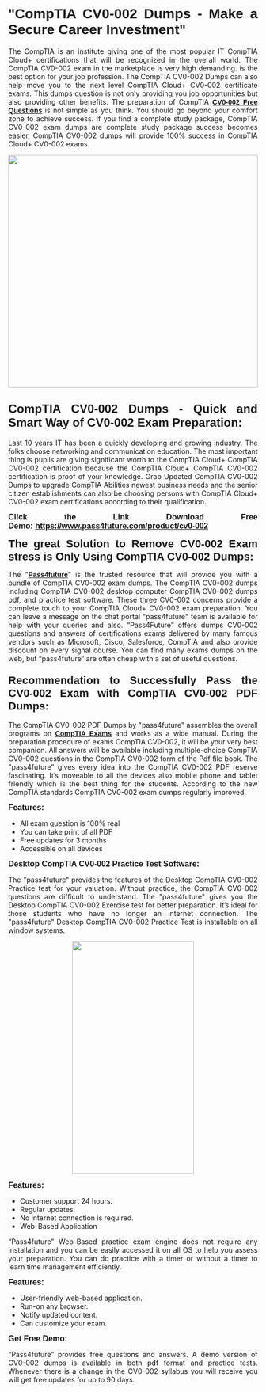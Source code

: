 
<h1 style="text-align: justify;"><span style="font-family:Tahoma,Geneva,sans-serif;"><strong>"CompTIA CV0-002 Dumps - Make a Secure Career Investment"</strong></span></h1>

<p style="text-align: justify;">The CompTIA is an institute giving one of the most popular IT CompTIA Cloud+ certifications that will be recognized in the overall world. The CompTIA CV0-002 exam in the marketplace is very high demanding. is the best option for your job profession. The CompTIA CV0-002 Dumps can also help move you to the next level CompTIA Cloud+ CV0-002 certificate exams. This dumps question is not only providing you job opportunities but also providing other benefits. The preparation of CompTIA <span style="font-family:Tahoma,Geneva,sans-serif;"><strong><a href="https://www.pass4future.com/questions/comptia/cv0-002">CV0-002 Free Questions</a></strong></span> is not simple as you think. You should go beyond your comfort zone to achieve success. If you find a complete study package, CompTIA CV0-002 exam dumps are complete study package success becomes easier, CompTIA CV0-002 dumps will provide 100% success in CompTIA Cloud+ CV0-002 exams.</p>

<p style="text-align: justify;"><a href="https://www.pass4future.com/product/cv0-002"><img alt="" src="https://lh3.googleusercontent.com/pw/AM-JKLVhEO4I138wJzOepD3laGU-R1M7eT-OTYdow6pCESip26lSeaxxzS9BVWUKuzj1e3L_MoxCfVgBEvV8ODwl1LGzlZbt6HJm3NXXplPwnYiBfuYM_eQCcVVRMaAwHdsl3AhHOZS-up7mzwmd4i4EpEGq=w1112-h625-no?authuser=0" style="width: 100%; height: 470px;" /></a></p>

<h2 style="text-align: justify;"><span style="font-size:24px;"><strong><span style="font-family:Tahoma,Geneva,sans-serif;">CompTIA CV0-002 Dumps - Quick and Smart Way of CV0-002 Exam Preparation:</span></strong></span></h2>

<p style="text-align: justify;">Last 10 years IT has been a quickly developing and growing industry. The folks choose networking and communication education. The most important thing is pupils are giving significant worth to the CompTIA Cloud+ CompTIA CV0-002 certification because the CompTIA Cloud+ CompTIA CV0-002 certification is proof of your knowledge. Grab Updated CompTIA CV0-002 Dumps to upgrade CompTIA Abilities newest business needs and the senior citizen establishments can also be choosing persons with CompTIA Cloud+ CV0-002 exam certifications according to their qualification.</p>

<p style="text-align: justify;"><strong><span style="font-family:Lucida Sans Unicode,Lucida Grande,sans-serif;"><span style="font-size:16px;">Click the Link Download Free Demo: <a href="https://www.pass4future.com/product/cv0-002">https://www.pass4future.com/product/cv0-002</a></span></span></strong></p>

<p style="text-align: justify;"><strong><span style="font-size:22px;"><span style="font-family:Tahoma,Geneva,sans-serif;">The great Solution to Remove CV0-002 Exam stress is Only Using CompTIA CV0-002 Dumps:</span></span></strong></p>

<p style="text-align: justify;">The "<span style="font-family:Lucida Sans Unicode,Lucida Grande,sans-serif;"><a href="https://www.pass4future.com/"><strong>Pass4future</strong></a></span>" is the trusted resource that will provide you with a bundle of CompTIA CV0-002 exam dumps. The CompTIA CV0-002 dumps including CompTIA CV0-002 desktop computer CompTIA CV0-002 dumps pdf, and practice test software. These three CV0-002 concerns provide a complete touch to your CompTIA Cloud+ CV0-002 exam preparation. You can leave a message on the chat portal "pass4future" team is available for help with your queries and also. “Pass4Future” offers dumps CV0-002 questions and answers of certifications exams delivered by many famous vendors such as Microsoft, Cisco, Salesforce, CompTIA and also provide discount on every signal course. You can find many exams dumps on the web, but “pass4future” are often cheap with a set of useful questions.</p>

<h3 style="text-align: justify;"><span style="font-size:22px;"><strong><span style="font-family:Tahoma,Geneva,sans-serif;">Recommendation to Successfully Pass the CV0-002 Exam with CompTIA CV0-002 PDF Dumps:</span></strong></span></h3>

<p style="text-align: justify;">The CompTIA CV0-002 PDF Dumps by "pass4future" assembles the overall programs on <span style="font-family:Lucida Sans Unicode,Lucida Grande,sans-serif;"><strong><a href="https://www.pass4future.com/comptia">CompTIA Exams</a></strong></span> and works as a wide manual. During the preparation procedure of exams CompTIA CV0-002, it will be your very best companion. All answers will be available including multiple-choice CompTIA CV0-002 questions in the CompTIA CV0-002 form of the Pdf file book. The "pass4future" gives every idea into the CompTIA CV0-002 PDF reserve fascinating. It’s moveable to all the devices also mobile phone and tablet friendly which is the best thing for the students. According to the new CompTIA standards CompTIA CV0-002 exam dumps regularly improved.</p>

<p style="text-align: justify;"><span style="font-family:Lucida Sans Unicode,Lucida Grande,sans-serif;"><span style="font-size:16px;"><strong>Features:</strong></span></span></p>

<ul>
	<li style="text-align: justify;">All exam question is 100% real</li>
	<li style="text-align: justify;">You can take print of all PDF</li>
	<li style="text-align: justify;">Free updates for 3 months </li>
	<li style="text-align: justify;">Accessible on all devices</li>
</ul>

<p style="text-align: justify;"><span style="font-family:Tahoma,Geneva,sans-serif;"><span style="font-size:16px;"><strong>Desktop CompTIA CV0-002 Practice Test Software:</strong></span></span></p>

<p style="text-align: justify;">The "pass4future" provides the features of the Desktop CompTIA CV0-002 Practice test for your valuation. Without practice, the CompTIA CV0-002 questions are difficult to understand. The "pass4future" gives you the Desktop CompTIA CV0-002 Exercise test for better preparation. It’s ideal for those students who have no longer an internet connection. The "pass4future" Desktop CompTIA CV0-002 Practice Test is installable on all window systems.</p>

<p style="text-align: center;"><a href="https://www.pass4future.com/product/cv0-002"><img alt="" src="https://lh3.googleusercontent.com/pw/AM-JKLV3yUm3jiqqIo1xIsj1VJ_UeysYexQY-pRYO0rIFl3vg11QZioN-gzffpw2AfKqFynWuvoXOreWrWS0swpr4xmOSWfwII2jvatteuqrfxiWGFBSHPiZUCoi33jqeymK5dmu-0enyX6tayRCAMHw05jv=s625-no?authuser=0" style="width: 70%; height: 470px;" /></a></p>

<p style="text-align: justify;"><span style="font-size:16px;"><span style="font-family:Lucida Sans Unicode,Lucida Grande,sans-serif;"><strong>Features:</strong></span></span></p>

<ul>
	<li style="text-align: justify;">Customer support 24 hours. </li>
	<li style="text-align: justify;">Regular updates. </li>
	<li style="text-align: justify;">No internet connection is required.</li>
	<li style="text-align: justify;">Web-Based Application</li>
</ul>

<p style="text-align: justify;">“Pass4future” Web-Based practice exam engine does not require any installation and you can be easily accessed it on all OS to help you assess your preparation. You can do practice with a timer or without a timer to learn time management efficiently.</p>

<p style="text-align: justify;"><strong><span style="font-size:16px;"><span style="font-family:Lucida Sans Unicode,Lucida Grande,sans-serif;">Features:</span></span></strong></p>

<ul>
	<li style="text-align: justify;">User-friendly web-based application.</li>
	<li style="text-align: justify;">Run-on any browser. </li>
	<li style="text-align: justify;">Notify updated content.</li>
	<li style="text-align: justify;">Can customize your exam.</li>
</ul>

<p style="text-align: justify;"><span style="font-size:16px;"><span style="font-family:Lucida Sans Unicode,Lucida Grande,sans-serif;"><strong>Get Free Demo:</strong></span></span></p>

<p style="text-align: justify;">“Pass4future” provides free questions and answers. A demo version of CV0-002 dumps is available in both pdf format and practice tests. Whenever there is a change in the CV0-002 syllabus you will receive you will get free updates for up to 90 days. </p>
